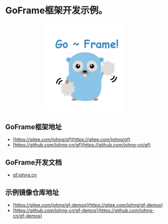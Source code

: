 # GoFrame框架开发示例。
<div align=center>
<img src="static/resource/image/cover.png" width="250"/>
</div>

## GoFrame框架地址
  * [https://gitee.com/johng/gf](https://gitee.com/johng/gf)
  * [https://github.com/johng-cn/gf](https://github.com/johng-cn/gf)

## GoFrame开发文档
  * [gf.johng.cn](http://gf.johng.cn)

## 示例镜像仓库地址
  * [https://gitee.com/johng/gf-demos](https://gitee.com/johng/gf-demos)
  * [https://github.com/johng-cn/gf-demos](https://github.com/johng-cn/gf-demos)
